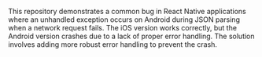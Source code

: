 This repository demonstrates a common bug in React Native applications where an unhandled exception occurs on Android during JSON parsing when a network request fails. The iOS version works correctly, but the Android version crashes due to a lack of proper error handling. The solution involves adding more robust error handling to prevent the crash.